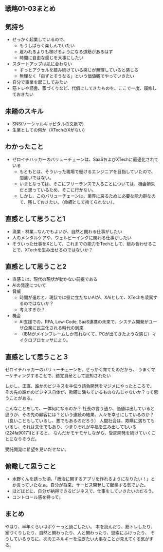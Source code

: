 戦略01-03まとめ
---

## 気持ち
- せっかく起業しているので、
  - もうしばらく楽しんでいたい
  - 雇われるよりも稼げるようになる道筋があるはず
  - 時間に自由な感じを大事にしたい
- スタートアップは肌に合わない
  - ずっとアクセルを踏み続けている感じが無理していると感じる
  - 無理なく「自ずとそうなる」という価値観でやっていきたい
- 自分で事業を起こしてみたい
- 筋トレや読書、家づくりなど、代償にしてきたものを、ここで一度、履修しておきたい

## 未踏のスキル
- SNS(ソーシャルキャピタルの文脈で)
- 生業としての何か（XTechのXがない）

## わかったこと
- ゼロイチハッカーのバリューチェーンは、SaaSおよびXTechに最適化されている
  - もともとは、そういった現場で働けるエンジニアを目指していたので、間違いではない。
  - いまとなっては、そこにフリーランスで入ることについては、機会損失だと思っているため、そこに行かない。
  - しかし、このバリューチェーンは、業界に戻るために必要な能力群なので、残しておきたい。（命綱として捨てられない）。

## 直感として思うこと1
- 漁業・林業...なんでもよいが、自然と関わる仕事がしたい
- 人のメンタルケアや、ウェルビーイングに関わる仕事がしたい
- そういった仕事をXとして、これまでの能力をTechとして、組み合わせることで、XTechを生み出せるのではないか？

## 直感として思うこと2
- 直感１は、現代の現状が動かない前提である
- AIの発達について
- 脅威
  - 時間が進むと、現状では役に立たないAIが、XAiとして、XTechを凌駕するのではないか？
  - 考えすぎか？
- 機会
  - AI支援での、RPA, Low-Code, SaaS連携の未来で、システム開発がユーザ企業に民主化される時代の到来
  - （IBMがメインフレームしか売れなくて、PCが出てきたような感じ）マイクロプロセッサにより。

## 直感として思うこと３
ゼロイチハッカーのバリューチェーンを、せっかく育てたのだから、
うまくマーケティングすることで、錯覚資産として認知されたい

しかし、正直、誰かのビジネスを手伝う請負開発をマジメにやったところで、
その先の誰かのビジネス自体が、欺瞞に満ちているものなんじゃないか？って思うことがある。

こんなことをして、一体何になるのか？
社長の言う通り、価値は出していると思うが、その先の顧客には？という連続の結果、人々を幸せにしているのか？
（良いこともしているし、悪でもあるのだろう）
人間社会は、欺瞞に満ちてもいるし、それは文化でもあり、つまりそれが幸福を生み出してもいる(224fa90171)とすると、
なんだかモヤモヤしながら、受託開発を続けていくことになりそうだ。

受託開発に希望を見いだせない。

## 俯瞰して思うこと
- 水野くんを誘った頃、「政治に関するアプリを作れるようになりたい！」とか言っていたなぁ。自分が将来、サービス開発して起業する気でいた。
- ほどほどに、自分が納得できるビジネスで、仕事をしていきたいのだろう。
- コントロール感を持って。


## まとめ
やはり、半年くらいはボケーっと過ごしたい。
本を読んだり、筋トレしたり、家づくりしたり、自然と関わったり、人と関わったり、思索にふけったり、
そうしているうちに、次のエネルギーを注ぎたい大事なことが見えてくる気がする。

